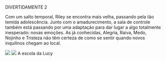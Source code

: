 DIVERTIDAMENTE 2

Com um salto temporal, Riley se encontra mais velha, passando pela tão temida adolescência. Junto com o amadurecimento, a sala de controle também está passando por uma adaptação para dar lugar a algo totalmente inesperado: novas emoções. As já conhecidas, Alegria, Raiva, Medo, Nojinho e Tristeza não têm certeza de como se sentir quando novos inquilinos chegam ao local.

![](https://media1.tenor.com/m/tQ5mPqHG9z4AAAAd/hi-ennui.gif)
![](https://media1.tenor.com/m/tQ5mPqHG9z4AAAAd/hi-ennui.gif)
A escola da Lucy
